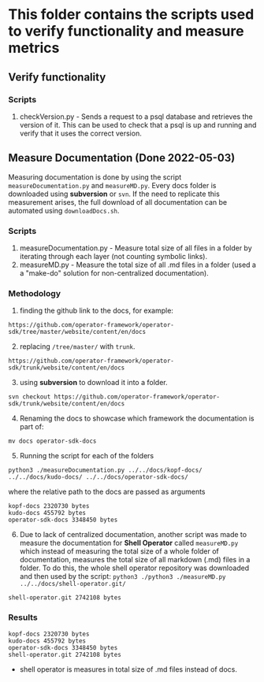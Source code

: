 # This folder contains the scripts used to verify functionality and measure metrics 

## Verify functionality
### Scripts
1. checkVersion.py - 
   Sends a request to a psql database and retrieves the version of it.
   This can be used to check that a psql is up and running and verify that it uses the correct version.


## Measure Documentation (Done 2022-05-03)

Measuring documentation is done by using the script `measureDocumentation.py` and `measureMD.py`. Every docs folder is downloaded using **subversion** or `svn`.
If the need to replicate this measurement arises, the full download of all documentation can be automated using `downloadDocs.sh`.

### Scripts
1. measureDocumentation.py -
   Measure total size of all files in a folder by iterating through each layer (not counting symbolic links).
2. measureMD.py -
   Measure the total size of all .md files in a folder (used a a "make-do" solution for non-centralized documentation).


### Methodology

1. finding the github link to the docs, for example:
```
https://github.com/operator-framework/operator-sdk/tree/master/website/content/en/docs
```
2. replacing `/tree/master/` with `trunk`.
```
https://github.com/operator-framework/operator-sdk/trunk/website/content/en/docs
```
3. using **subversion** to download it into a folder.

```console
svn checkout https://github.com/operator-framework/operator-sdk/trunk/website/content/en/docs
```
4. Renaming the docs to showcase which framework the documentation is part of:
```console
mv docs operator-sdk-docs
```
5. Running the script for each of the folders
```
python3 ./measureDocumentation.py ../../docs/kopf-docs/ ../../docs/kudo-docs/ ../../docs/operator-sdk-docs/
```
where the relative path to the docs are passed as arguments
```console
kopf-docs 2320730 bytes
kudo-docs 455792 bytes
operator-sdk-docs 3348450 bytes
```
6. Due to lack of centralized documentation, another script was made to measure the documentation for **Shell Operator** called `measureMD.py` which instead of measuring the total size of a whole folder of documentation, measures the total size of all markdown (.md) files in a folder. To do this, the whole shell operator repository was downloaded and then used by the script: `python3 ./python3 ./measureMD.py ../../docs/shell-operator.git/`
```console
shell-operator.git 2742108 bytes
```
### Results
```console
kopf-docs 2320730 bytes
kudo-docs 455792 bytes
operator-sdk-docs 3348450 bytes
shell-operator.git 2742108 bytes
```
* shell operator is measures in total size of .md files instead of docs.
